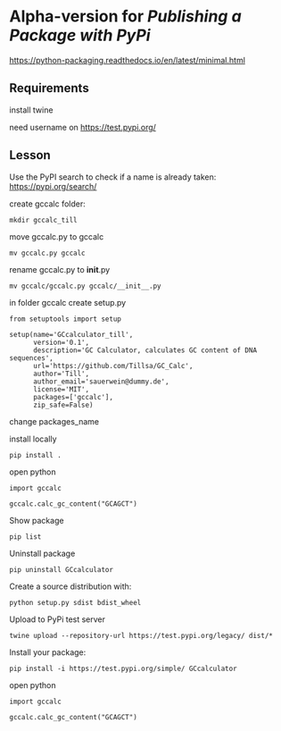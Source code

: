 # Alpha-version for *Publishing a Package with PyPi*

https://python-packaging.readthedocs.io/en/latest/minimal.html

## Requirements

install twine

need username on https://test.pypi.org/


## Lesson


Use the PyPI search to check if a name is already taken: https://pypi.org/search/



create gccalc folder:
```
mkdir gccalc_till
```
move gccalc.py to gccalc
```
mv gccalc.py gccalc
```
rename gccalc.py to __init__.py
```
mv gccalc/gccalc.py gccalc/__init__.py
```

in folder gccalc create setup.py

```
from setuptools import setup

setup(name='GCcalculator_till',
      version='0.1',
      description='GC Calculator, calculates GC content of DNA sequences',
      url='https://github.com/Tillsa/GC_Calc',
      author='Till',
      author_email='sauerwein@dummy.de',
      license='MIT',
      packages=['gccalc'],
      zip_safe=False)

```

change packages_name


install locally

```
pip install .
```

open python

```
import gccalc

gccalc.calc_gc_content("GCAGCT")
```
Show package
```
pip list
```
Uninstall package
```
pip uninstall GCcalculator
```


Create a source distribution with:

```
python setup.py sdist bdist_wheel
```
Upload to PyPi test server

```
twine upload --repository-url https://test.pypi.org/legacy/ dist/*
```


Install your package:

```
pip install -i https://test.pypi.org/simple/ GCcalculator
```


open python
```
import gccalc

gccalc.calc_gc_content("GCAGCT")
```
